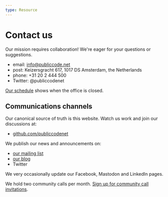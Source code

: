 ```yaml
---
type: Resource
---
```


# Contact us

Our mission requires collaboration! We're eager for your questions or suggestions.

+ email: <info@publiccode.net>
+ post: Keizersgracht 617, 1017 DS Amsterdam, the Netherlands
+ phone: +31 20 2 444 500
+ Twitter: @publiccodenet

[Our schedule](yearly-schedule.md) shows when the office is closed.

## Communications channels

Our canonical source of truth is this website. Watch us work and join our discussions at:

+ [github.com/publiccodenet](https://github.com/publiccodenet/)

We publish our news and announcements on:

+ [our mailing list](https://odoo.publiccode.net/survey/start/594b9243-c7e5-4bc1-8714-35137c971842)
+ [our blog](https://blog.publiccode.net/)
+ Twitter

We very occasionally update our Facebook, Mastodon and LinkedIn pages.

We hold two community calls per month. [Sign up for community call invitations](https://forms.gle/gn7wR2Eaxbv5g1BF9).
